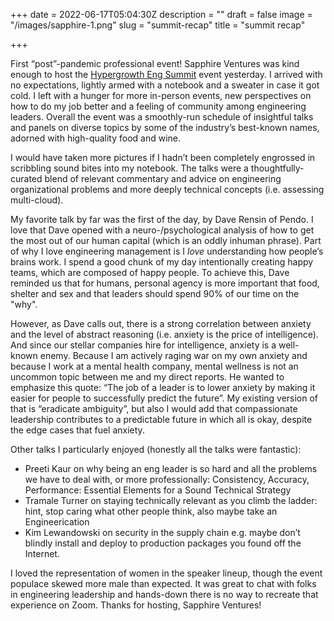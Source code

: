+++
date = 2022-06-17T05:04:30Z
description = ""
draft = false
image = "/images/sapphire-1.png"
slug = "summit-recap"
title = "summit recap"

+++


First “post”-pandemic professional event! Sapphire Ventures was kind enough to host the [Hypergrowth Eng Summit](https://events.sapphireventures.com/engsummitnomination) event yesterday. I arrived with no expectations, lightly armed with a notebook and a sweater in case it got cold. I left with a hunger for more in-person events, new perspectives on how to do my job better and a feeling of community among engineering leaders. Overall the event was a smoothly-run schedule of insightful talks and panels on diverse topics by some of the industry’s best-known names, adorned with high-quality food and wine.

I would have taken more pictures if I hadn’t been completely engrossed in scribbling sound bites into my notebook. The talks were a thoughtfully-curated blend of relevant commentary and advice on engineering organizational problems and more deeply technical concepts (i.e. assessing multi-cloud).

My favorite talk by far was the first of the day, by Dave Rensin of Pendo. I love that Dave opened with a neuro-/psychological analysis of how to get the most out of our human capital (which is an oddly inhuman phrase). Part of why I love engineering management is I _love_ understanding how people’s brains work. I spend a good chunk of my day intentionally creating happy teams, which are composed of happy people. To achieve this, Dave reminded us that for humans, personal agency is more important that food, shelter and sex and that leaders should spend 90% of our time on the "why".

However, as Dave calls out, there is a strong correlation between anxiety and the level of abstract reasoning (i.e. anxiety is the price of intelligence). And since our stellar companies hire for intelligence, anxiety is a well-known enemy. Because I am actively raging war on my own anxiety and because I work at a mental health company, mental wellness is not an uncommon topic between me and my direct reports. He wanted to emphasize this quote: “The job of a leader is to lower anxiety by making it easier for people to successfully predict the future”. My existing version of that is “eradicate ambiguity”, but also I would add that compassionate leadership contributes to a predictable future in which all is okay, despite the edge cases that fuel anxiety.

Other talks I particularly enjoyed (honestly all the talks were fantastic):

* Preeti Kaur on why being an eng leader is so hard and all the problems we have to deal with, or more professionally: Consistency, Accuracy, Performance:  Essential Elements for a Sound Technical Strategy
* Tramale Turner on staying technically relevant as you climb the ladder: hint, stop caring what other people think, also maybe take an Engineerication
* Kim Lewandowski on security in the supply chain e.g. maybe don’t blindly install and deploy to production packages you found off the Internet.

I loved the representation of women in the speaker lineup, though the event populace skewed more male than expected. It was great to chat with folks in engineering leadership and hands-down there is no way to recreate that experience on Zoom. Thanks for hosting, Sapphire Ventures!





